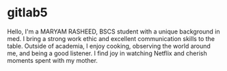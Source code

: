# gitlab5
Hello, I'm a MARYAM RASHEED, BSCS student with a unique background in med. I bring a strong work ethic and excellent communication skills to the table. Outside of academia, I enjoy cooking, observing the world around me, and being a good listener. I find joy in watching Netflix and cherish moments spent with my mother. 
